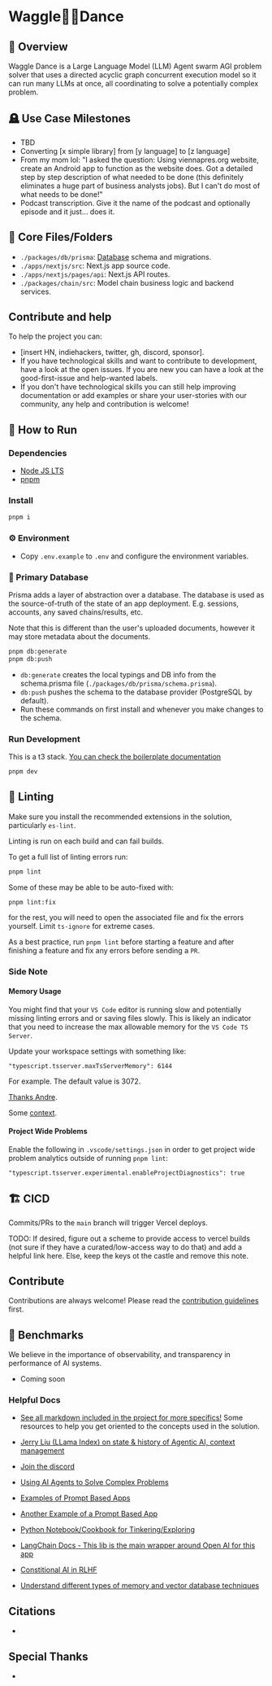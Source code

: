 # Waggle🐝💃Dance

## 📖 Overview

Waggle Dance is a Large Language Model (LLM) Agent swarm AGI problem solver that uses a directed acyclic graph concurrent execution model so it can run many LLMs at once, all coordinating to solve a potentially complex problem.

## 🪦 Use Case Milestones

- TBD
- Converting [x simple library] from [y language] to [z language]
- From my mom lol: "I asked the question: Using viennapres.org website, create an Android app to function as the website does. Got a detailed step by step description of what needed to be done (this definitely eliminates a huge part of business analysts jobs). But I can't do most of what needs to be done!"
- Podcast transcription. Give it the name of the podcast and optionally episode and it just... does it.

## 📂 Core Files/Folders

- `./packages/db/prisma`: [Database](#database) schema and migrations.
- `./apps/nextjs/src`: Next.js app source code.
- `./apps/nextjs/pages/api`: Next.js API routes.
- `./packages/chain/src`: Model chain business logic and backend services.

## Contribute and help

To help the project you can:

- [insert HN, indiehackers, twitter, gh, discord, sponsor].
- If you have technological skills and want to contribute to development, have a look at the open issues. If you are new you can have a look at the good-first-issue and help-wanted labels.
- If you don't have technological skills you can still help improving documentation or add examples or share your user-stories with our community, any help and contribution is welcome!

## 🏃 How to Run

### Dependencies

- [Node JS LTS](https://nodejs.org/en)
- [pnpm](https://pnpm.io/installation)

### Install

```bash
pnpm i
```

### ⚙️ Environment

- Copy `.env.example` to `.env` and configure the environment variables.

### 🐘 Primary Database

Prisma adds a layer of abstraction over a database. The database is used as the source-of-truth of the state of an app deployment. E.g. sessions, accounts, any saved chains/results, etc.

Note that this is different than the user's uploaded documents, however it may store metadata about the documents.

```bash
pnpm db:generate
pnpm db:push
```

- `db:generate` creates the local typings and DB info from the schema.prisma file (`./packages/db/prisma/schema.prisma`).
- `db:push` pushes the schema to the database provider (PostgreSQL by default).
- Run these commands on first install and whenever you make changes to the schema.

### Run Development

This is a t3 stack. [You can check the boilerplate documentation](/docs/create-t3-boilerplate.md)

```bash
pnpm dev
```

## 🦑 Linting

Make sure you install the recommended extensions in the solution, particularly `es-lint`.

Linting is run on each build and can fail builds.

To get a full list of linting errors run:

```bash
pnpm lint
```

Some of these may be able to be auto-fixed with:

```bash
pnpm lint:fix
```

for the rest, you will need to open the associated file and fix the errors yourself. Limit `ts-ignore` for extreme cases.

As a best practice, run `pnpm lint` before starting a feature and after finishing a feature and fix any errors before sending a `PR`.

### Side Note

#### Memory Usage

You might find that your `VS Code` editor is running slow and potentially missing linting errors and or saving files slowly. This is likely an indicator that you need to increase the max allowable memory for the `VS Code TS Server`.

Update your workspace settings with something like:

```
"typescript.tsserver.maxTsServerMemory": 6144
```

For example. The default value is 3072.

[Thanks Andre](https://www.youtube.com/watch?v=xgcLDX7sdV0&ab_channel=Andr%C3%A9Casal).

Some [context](https://github.com/t3-oss/create-t3-turbo/issues/277).

#### Project Wide Problems

Enable the following in `.vscode/settings.json` in order to get project wide problem analytics outside of running `pnpm lint`:

```
"typescript.tsserver.experimental.enableProjectDiagnostics": true
```

## 🏗️ CICD

Commits/PRs to the `main` branch will trigger Vercel deploys.

TODO: If desired, figure out a scheme to provide access to vercel builds (not sure if they have a curated/low-access way to do that) and add a helpful link here. Else, keep the keys ot the castle and remove this note.

## Contribute

Contributions are always welcome! Please read the [contribution guidelines](./CONTRIBUTING.md) first.

## 📝 Benchmarks

We believe in the importance of observability, and transparency in performance of AI systems.

- Coming soon

### Helpful Docs

- [See all markdown included in the project for more specifics!](https://github.com/search?q=repo%3Aagi-merge%2Fwaggle-dance+path%3A*.md&type=code)
  Some resources to help you get oriented to the concepts used in the solution.

- [Jerry Liu (LLama Index) on state & history of Agentic AI, context management](https://podcasts.apple.com/us/podcast/the-twiml-ai-podcast-formerly-this-week-in-machine/id1116303051?i=1000612216800)
- [Join the discord](https://discord.gg/Rud2fR3hAX)
- [Using AI Agents to Solve Complex Problems](https://haystack.deepset.ai/blog/introducing-haystack-agents)
- [Examples of Prompt Based Apps](https://chatgpt-prompt-apps.com/)
- [Another Example of a Prompt Based App](https://github.com/Significant-Gravitas/Auto-GPT)
- [Python Notebook/Cookbook for Tinkering/Exploring](https://github.com/openai/openai-cookbook/blob/main/apps/chatbot-kickstarter/powering_your_products_with_chatgpt_and_your_data.ipynb)
- [LangChain Docs - This lib is the main wrapper around Open AI for this app](https://js.langchain.com/docs/)
- [Constitional AI in RLHF](https://astralcodexten.substack.com/p/constitutional-ai-rlhf-on-steroids)
- [Understand different types of memory and vector database techniques](https://www.pinecone.io/learn/hnsw/)

## Citations

-

## Special Thanks

-
